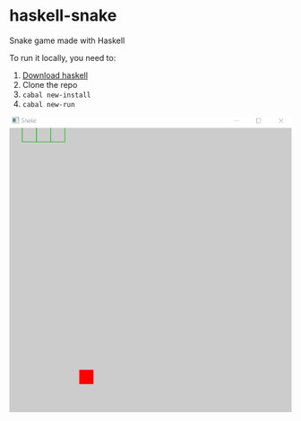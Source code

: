 # haskell-snake

Snake game made with Haskell

To run it locally, you need to: 

1. [Download haskell](https://downloads.haskell.org)
2. Clone the repo
3. `cabal new-install`
4. `cabal new-run`

![snake game preview haskell.gif](snake-game-preview-haskell.gif)